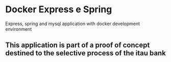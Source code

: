 # Docker Express e Spring

Express, spring and mysql application with docker development environment

## This application is part of a proof of concept destined to the selective process of the itau bank